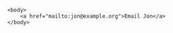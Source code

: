 <html>
    <head>
        <title>Email Link</title>
    </head>

    <body>
        <a href="mailto:jon@example.org">Email Jon</a>
    </body>
</html>
